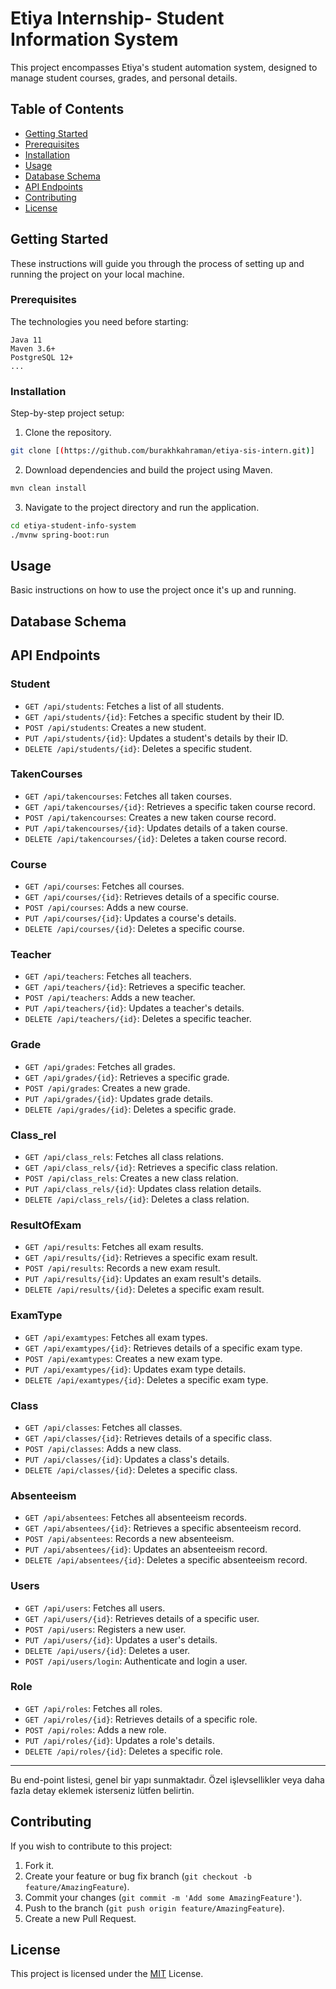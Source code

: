 # Etiya Internship- Student Information System
This project encompasses Etiya's student automation system, designed to manage student courses, grades, and personal details.

## Table of Contents

- [Getting Started](#getting-started)
- [Prerequisites](#prerequisites)
- [Installation](#installation)
- [Usage](#usage)
- [Database Schema](#database-schema)
- [API Endpoints](#api-endpoints)
- [Contributing](#contributing)
- [License](#license)

## Getting Started

These instructions will guide you through the process of setting up and running the project on your local machine.

### Prerequisites

The technologies you need before starting:

```
Java 11
Maven 3.6+
PostgreSQL 12+
...
```

### Installation

Step-by-step project setup:

1. Clone the repository.
```bash
git clone [(https://github.com/burakhkahraman/etiya-sis-intern.git)]
```
2. Download dependencies and build the project using Maven.
```bash
mvn clean install
```
3. Navigate to the project directory and run the application.
```bash
cd etiya-student-info-system
./mvnw spring-boot:run
```

## Usage

Basic instructions on how to use the project once it's up and running.

## Database Schema





## API Endpoints

### **Student**

- `GET /api/students`: Fetches a list of all students.
- `GET /api/students/{id}`: Fetches a specific student by their ID.
- `POST /api/students`: Creates a new student.
- `PUT /api/students/{id}`: Updates a student's details by their ID.
- `DELETE /api/students/{id}`: Deletes a specific student.

### **TakenCourses**

- `GET /api/takencourses`: Fetches all taken courses.
- `GET /api/takencourses/{id}`: Retrieves a specific taken course record.
- `POST /api/takencourses`: Creates a new taken course record.
- `PUT /api/takencourses/{id}`: Updates details of a taken course.
- `DELETE /api/takencourses/{id}`: Deletes a taken course record.

### **Course**

- `GET /api/courses`: Fetches all courses.
- `GET /api/courses/{id}`: Retrieves details of a specific course.
- `POST /api/courses`: Adds a new course.
- `PUT /api/courses/{id}`: Updates a course's details.
- `DELETE /api/courses/{id}`: Deletes a specific course.

### **Teacher**

- `GET /api/teachers`: Fetches all teachers.
- `GET /api/teachers/{id}`: Retrieves a specific teacher.
- `POST /api/teachers`: Adds a new teacher.
- `PUT /api/teachers/{id}`: Updates a teacher's details.
- `DELETE /api/teachers/{id}`: Deletes a specific teacher.

### **Grade**

- `GET /api/grades`: Fetches all grades.
- `GET /api/grades/{id}`: Retrieves a specific grade.
- `POST /api/grades`: Creates a new grade.
- `PUT /api/grades/{id}`: Updates grade details.
- `DELETE /api/grades/{id}`: Deletes a specific grade.

### **Class_rel**

- `GET /api/class_rels`: Fetches all class relations.
- `GET /api/class_rels/{id}`: Retrieves a specific class relation.
- `POST /api/class_rels`: Creates a new class relation.
- `PUT /api/class_rels/{id}`: Updates class relation details.
- `DELETE /api/class_rels/{id}`: Deletes a class relation.

### **ResultOfExam**

- `GET /api/results`: Fetches all exam results.
- `GET /api/results/{id}`: Retrieves a specific exam result.
- `POST /api/results`: Records a new exam result.
- `PUT /api/results/{id}`: Updates an exam result's details.
- `DELETE /api/results/{id}`: Deletes a specific exam result.

### **ExamType**

- `GET /api/examtypes`: Fetches all exam types.
- `GET /api/examtypes/{id}`: Retrieves details of a specific exam type.
- `POST /api/examtypes`: Creates a new exam type.
- `PUT /api/examtypes/{id}`: Updates exam type details.
- `DELETE /api/examtypes/{id}`: Deletes a specific exam type.

### **Class**

- `GET /api/classes`: Fetches all classes.
- `GET /api/classes/{id}`: Retrieves details of a specific class.
- `POST /api/classes`: Adds a new class.
- `PUT /api/classes/{id}`: Updates a class's details.
- `DELETE /api/classes/{id}`: Deletes a specific class.

### **Absenteeism**

- `GET /api/absentees`: Fetches all absenteeism records.
- `GET /api/absentees/{id}`: Retrieves a specific absenteeism record.
- `POST /api/absentees`: Records a new absenteeism.
- `PUT /api/absentees/{id}`: Updates an absenteeism record.
- `DELETE /api/absentees/{id}`: Deletes a specific absenteeism record.

### **Users**

- `GET /api/users`: Fetches all users.
- `GET /api/users/{id}`: Retrieves details of a specific user.
- `POST /api/users`: Registers a new user.
- `PUT /api/users/{id}`: Updates a user's details.
- `DELETE /api/users/{id}`: Deletes a user.
- `POST /api/users/login`: Authenticate and login a user.

### **Role**

- `GET /api/roles`: Fetches all roles.
- `GET /api/roles/{id}`: Retrieves details of a specific role.
- `POST /api/roles`: Adds a new role.
- `PUT /api/roles/{id}`: Updates a role's details.
- `DELETE /api/roles/{id}`: Deletes a specific role.

---

Bu end-point listesi, genel bir yapı sunmaktadır. Özel işlevsellikler veya daha fazla detay eklemek isterseniz lütfen belirtin.

## Contributing

If you wish to contribute to this project:

1. Fork it.
2. Create your feature or bug fix branch (`git checkout -b feature/AmazingFeature`).
3. Commit your changes (`git commit -m 'Add some AmazingFeature'`).
4. Push to the branch (`git push origin feature/AmazingFeature`).
5. Create a new Pull Request.

## License

This project is licensed under the [MIT](https://choosealicense.com/licenses/mit/) License.


